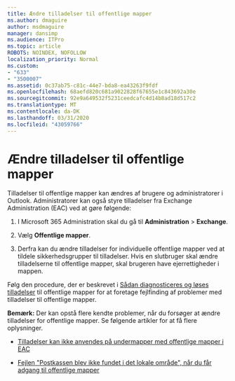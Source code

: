 ```yaml
---
title: Ændre tilladelser til offentlige mapper
ms.author: dmaguire
author: msdmaguire
manager: dansimp
ms.audience: ITPro
ms.topic: article
ROBOTS: NOINDEX, NOFOLLOW
localization_priority: Normal
ms.custom:
- "633"
- "3500007"
ms.assetid: 0c37ab75-c81c-44e7-bda8-ea43263f9fdf
ms.openlocfilehash: 68aefd820c681a9022828f67655e1c843692a30e
ms.sourcegitcommit: 92e9a649532f5231ceedcafc4d14b8ad18d517c2
ms.translationtype: MT
ms.contentlocale: da-DK
ms.lasthandoff: 03/31/2020
ms.locfileid: "43059766"
---
```

# <a name="changing-public-folder-permissions"></a>Ændre tilladelser til offentlige mapper

Tilladelser til offentlige mapper kan ændres af brugere og administratorer i Outlook. Administratorer kan også styre tilladelser fra Exchange Administration (EAC) ved at gøre følgende:
  
1. I Microsoft 365 Administration skal du gå til **Administration** \> **Exchange**.

2. Vælg **Offentlige mapper**.

3. Derfra kan du ændre tilladelser for individuelle offentlige mapper ved at tildele sikkerhedsgrupper til tilladelser. Hvis en slutbruger skal ændre tilladelserne til offentlige mapper, skal brugeren have ejerrettigheder i mappen.

Følg den procedure, der er beskrevet i [Sådan diagnosticeres og løses tilladelser](https://docs.microsoft.com/exchange/troubleshoot/public-folders/public-folder-permission-issues) til offentlige mapper for at foretage fejlfinding af problemer med tilladelser til offentlige mapper.

**Bemærk:** Der kan opstå flere kendte problemer, når du forsøger at ændre tilladelser for offentlige mapper. Se følgende artikler for at få flere oplysninger.

- [Tilladelser kan ikke anvendes på undermapper med offentlige mapper i EAC](https://docs.microsoft.com/exchange/troubleshoot/public-folders/can%E2%80%99t-apply-permissions-public-folder-subfolders)

- [Fejlen "Postkassen blev ikke fundet i det lokale område", når du får adgang til offentlige mapper](https://docs.microsoft.com/exchange/troubleshoot/public-folders/mailbox-not-found-local-forest-public-folder)
